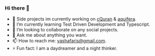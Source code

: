 ### Hi there 👋

- 🙌 Side projects im currently working on [cQuran](https://play.google.com/store/apps/details?id=com.cquran&hl=en) & [aquifera](https://www.youtube.com/watch?v=5ZCEyFlP7QQ).
- 🌱 I’m currently learning Test Driven Development and Typescript.
- 👯 I’m looking to collaborate on any social projects.
- 💬 Ask me about anything you want.
- 📫 How to reach me: vashafaris@gmail.com.
- ⚡ Fun fact: I am a daydreamer and a night thinker.
